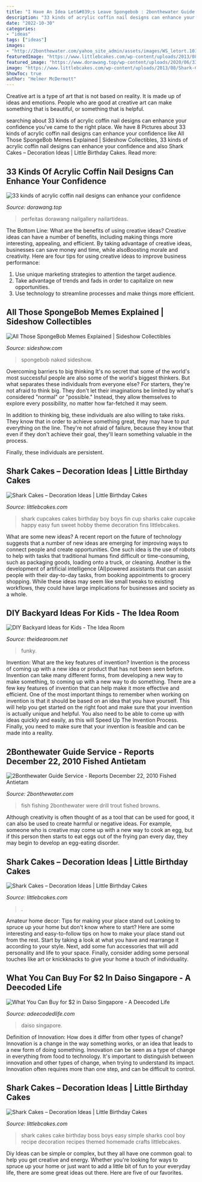 ```yaml
---
title: "I Have An Idea Let&#039;s Leave Spongebob : 2bonthewater Guide Service"
description: "33 kinds of acrylic coffin nail designs can enhance your confidence"
date: "2022-10-30"
categories:
- "ideas"
tags: ["ideas"]
images:
- "http://2bonthewater.com/yahoo_site_admin/assets/images/WS_letort.101194304_std.jpg"
featuredImage: "https://www.littlebcakes.com/wp-content/uploads/2013/08/Shark-Cakes-Images.jpg"
featured_image: "https://www.dorawang.top/wp-content/uploads/2020/06/33-kinds-of-acrylic-coffin-nail-designs-can-enhance-your-confidence-7.jpg"
image: "https://www.littlebcakes.com/wp-content/uploads/2013/08/Shark-Cakes-Images.jpg"
ShowToc: true
author: "Helmer McDermott"
---
```



Creative art is a type of art that is not based on reality. It is made up of ideas and emotions. People who are good at creative art can make something that is beautiful, or something that is helpful.

	

		
searching about 33 kinds of acrylic coffin nail designs can enhance your confidence you've came to the right place. We have 8 Pictures about 33 kinds of acrylic coffin nail designs can enhance your confidence like All Those SpongeBob Memes Explained | Sideshow Collectibles, 33 kinds of acrylic coffin nail designs can enhance your confidence and also Shark Cakes – Decoration Ideas | Little Birthday Cakes. Read more:
		
    
## 33 Kinds Of Acrylic Coffin Nail Designs Can Enhance Your Confidence

<img loading=lazy src="https://www.dorawang.top/wp-content/uploads/2020/06/33-kinds-of-acrylic-coffin-nail-designs-can-enhance-your-confidence-7.jpg" onerror="this.onerror=null;this.src='https://tse2.mm.bing.net/th?id=OIP.HvsDxfUquFcAjERxXhcXcQHaG1&amp;pid=15.1';" alt="33 kinds of acrylic coffin nail designs can enhance your confidence">

_Source: dorawang.top_

>perfeitas dorawang nailgallery nailartideas. 

	

The Bottom Line: What are the benefits of using creative ideas?
Creative ideas can have a number of benefits, including making things more interesting, appealing, and efficient. By taking advantage of creative ideas, businesses can save money and time, while alsoBoosting morale and creativity. Here are four tips for using creative ideas to improve business performance: 
1. Use unique marketing strategies to attention the target audience.
2. Take advantage of trends and fads in order to capitalize on new opportunities.
3. Use technology to streamline processes and make things more efficient. 

    
## All Those SpongeBob Memes Explained | Sideshow Collectibles

<img loading=lazy src="https://www.sideshow.com/wp/wp-content/uploads/2021/05/Tired-SpongeBob-740x555.jpeg" onerror="this.onerror=null;this.src='https://tse2.mm.bing.net/th?id=OIP.bdmDQlDQzkBSmXjO7Tz7BQHaFj&amp;pid=15.1';" alt="All Those SpongeBob Memes Explained | Sideshow Collectibles">

_Source: sideshow.com_

>spongebob naked sideshow. 

	

Overcoming barriers to big thinking
It's no secret that some of the world's most successful people are also some of the world's biggest thinkers. But what separates these individuals from everyone else?
For starters, they're not afraid to think big. They don't let their imaginations be limited by what's considered "normal" or "possible." Instead, they allow themselves to explore every possibility, no matter how far-fetched it may seem.

In addition to thinking big, these individuals are also willing to take risks. They know that in order to achieve something great, they may have to put everything on the line. They're not afraid of failure, because they know that even if they don't achieve their goal, they'll learn something valuable in the process.

 Finally, these individuals are persistent.

    
## Shark Cakes – Decoration Ideas | Little Birthday Cakes

<img loading=lazy src="http://www.littlebcakes.com/wp-content/uploads/2013/08/Shark-Cup-Cakes.jpg" onerror="this.onerror=null;this.src='https://tse4.mm.bing.net/th?id=OIP.cnSMqW95RVm3298N_xr7GQHaFj&amp;pid=15.1';" alt="Shark Cakes – Decoration Ideas | Little Birthday Cakes">

_Source: littlebcakes.com_

>shark cupcakes cakes birthday boy boys fin cup sharks cake cupcake happy easy fun sweet hobby theme decoration fins littlebcakes. 

	

What are some new ideas?
A recent report on the future of technology suggests that a number of new ideas are emerging for improving ways to connect people and create opportunities. One such idea is the use of robots to help with tasks that traditional humans find difficult or time-consuming, such as packaging goods, loading onto a truck, or cleaning. Another is the development of artificial intelligence (AI)powered assistants that can assist people with their day-to-day tasks, from booking appointments to grocery shopping. While these ideas may seem like small tweaks to existing workflows, they could have large implications for businesses and society as a whole.

    
## DIY Backyard Ideas For Kids - The Idea Room

<img loading=lazy src="http://www.theidearoom.net/wp-content/uploads/2016/03/7924935438_6cdb638703_b.jpg" onerror="this.onerror=null;this.src='https://tse1.mm.bing.net/th?id=OIP.ulnhYVmmEQ4e6QA0w09p1gHaIR&amp;pid=15.1';" alt="DIY Backyard Ideas for Kids - The Idea Room">

_Source: theidearoom.net_

>funky. 

	

Invention: What are the key features of invention?
Invention is the process of coming up with a new idea or product that has not been seen before. Invention can take many different forms, from developing a new way to make something, to coming up with a new way to do something. There are a few key features of invention that can help make it more effective and efficient. 
One of the most important things to remember when working on invention is that it should be based on an idea that you have yourself. This will help you get started on the right foot and make sure that your invention is actually unique and helpful. You also need to be able to come up with ideas quickly and easily, as this will Speed Up The Invention Process. Finally, you need to make sure that your invention is feasible and can be made into a reality.

    
## 2Bonthewater Guide Service - Reports December 22, 2010 Fished Antietam

<img loading=lazy src="http://2bonthewater.com/yahoo_site_admin/assets/images/WS_letort.101194304_std.jpg" onerror="this.onerror=null;this.src='https://tse3.mm.bing.net/th?id=OIP.W05aGibFO77cBcrsuyzz2AHaFj&amp;pid=15.1';" alt="2Bonthewater Guide Service - Reports December 22, 2010 Fished Antietam">

_Source: 2bonthewater.com_

>fish fishing 2bonthewater were drill trout fished browns. 

	

Although creativity is often thought of as a tool that can be used for good, it can also be used to create harmful or negative ideas. For example, someone who is creative may come up with a new way to cook an egg, but if this person then starts to eat eggs out of the frying pan every day, they may begin to develop an egg-eating disorder.

    
## Shark Cakes – Decoration Ideas | Little Birthday Cakes

<img loading=lazy src="https://www.littlebcakes.com/wp-content/uploads/2013/08/Shark-Cakes-Images.jpg" onerror="this.onerror=null;this.src='https://tse4.mm.bing.net/th?id=OIP.8ocu5nCrgmf5ejGuFG0MqQHaJ4&amp;pid=15.1';" alt="Shark Cakes – Decoration Ideas | Little Birthday Cakes">

_Source: littlebcakes.com_

>. 

	

Amateur home decor: Tips for making your place stand out
Looking to spruce up your home but don't know where to start? Here are some interesting and easy-to-follow tips on how to make your place stand out from the rest. Start by taking a look at what you have and rearrange it according to your style. Next, add some fun accessories that will add personality and life to your space. Finally, consider adding some personal touches like art or knickknacks to give your home a touch of individuality.

    
## What You Can Buy For $2 In Daiso Singapore - A Deecoded Life

<img loading=lazy src="https://i1.wp.com/adeecodedlife.com/wp-content/uploads/2015/10/Daiso-15.jpg" onerror="this.onerror=null;this.src='https://tse4.mm.bing.net/th?id=OIP.Rm_qTY3znEMolM8KQCbb3QHaFj&amp;pid=15.1';" alt="What You Can Buy for $2 in Daiso Singapore - A Deecoded Life">

_Source: adeecodedlife.com_

>daiso singapore. 

	

Definition of Innovation: How does it differ from other types of change?
Innovation is a change in the way something works, or an idea that leads to a new form of doing something. Innovation can be seen as a type of change in everything from food to technology. It's important to distinguish between innovation and other types of change, when trying to understand its impact. Innovation often requires more than one step, and can be difficult to control.

    
## Shark Cakes – Decoration Ideas | Little Birthday Cakes

<img loading=lazy src="http://www.littlebcakes.com/wp-content/uploads/2013/08/Cake-Boss-Shark-Cake.jpg" onerror="this.onerror=null;this.src='https://tse3.mm.bing.net/th?id=OIP.Gy9UqDPHZEeqjydyDbzamgHaFu&amp;pid=15.1';" alt="Shark Cakes – Decoration Ideas | Little Birthday Cakes">

_Source: littlebcakes.com_

>shark cakes cake birthday boss boys easy simple sharks cool boy recipe decoration recipes themed homemade crafts littlebcakes. 

	

Diy Ideas can be simple or complex, but they all have one common goal: to help you get creative and energy. Whether you're looking for ways to spruce up your home or just want to add a little bit of fun to your everyday life, there are some great ideas out there. Here are five of our favorites.


